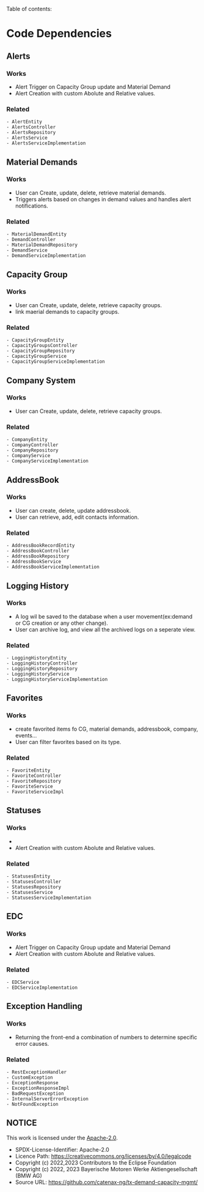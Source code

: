 Table of contents:

# Code Dependencies
## Alerts
### Works
- Alert Trigger on Capacity Group update and Material Demand
- Alert Creation with custom Abolute and Relative values.

### Related 
    - AlertEntity
    - AlertsController
    - AlertsRepository
    - AlertsService
    - AlertsServiceImplementation


## Material Demands
### Works
- User can Create, update, delete, retrieve material demands.
- Triggers alerts based on changes in demand values and handles alert notifications.

### Related 
    - MaterialDemandEntity
    - DemandController
    - MaterialDemandRepository
    - DemandService
    - DemandServiceImplementation


## Capacity Group
### Works
- User can Create, update, delete, retrieve capacity groups.
- link maerial demands to capacity groups.

### Related 
    - CapacityGroupEntity
    - CapacityGroupsController
    - CapacityGroupRepository
    - CapacityGroupService
    - CapacityGroupServiceImplementation

## Company System
### Works
- User can Create, update, delete, retrieve capacity groups.

### Related 
    - CompanyEntity
    - CompanyController
    - CompanyRepository
    - CompanyService
    - CompanyServiceImplementation

## AddressBook
### Works
- User can create, delete, update addressbook.
- User can retrieve, add, edit contacts information.

### Related 
    - AddressBookRecordEntity
    - AddressBookController
    - AddressBookRepository
    - AddressBookService
    - AddressBookServiceImplementation


## Logging History
### Works
- A log wil be saved to the database when a user movement(ex:demand or CG creation or any other change).
- User can archive log, and view all the archived logs on a seperate view.

### Related 
    - LoggingHistoryEntity
    - LoggingHistoryController
    - LoggingHistoryRepository
    - LoggingHistoryService
    - LoggingHistoryServiceImplementation

## Favorites
### Works
- create favorited items fo CG, material demands, addressbook, company, events...
- User can filter favorites based on its type.

### Related 
    - FavoriteEntity
    - FavoriteController
    - FavoriteRepository
    - FavoriteService
    - FavoriteServiceImpl

## Statuses
### Works
- 
- Alert Creation with custom Abolute and Relative values.

### Related 
    - StatusesEntity
    - StatusesController
    - StatusesRepository
    - StatusesService
    - StatusesServiceImplementation    


## EDC
### Works
- Alert Trigger on Capacity Group update and Material Demand
- Alert Creation with custom Abolute and Relative values.

### Related 
    - EDCService
    - EDCServiceImplementation    
    
## Exception Handling
### Works
- Returning the front-end a combination of numbers to determine specific error causes.

### Related 
    - RestExceptionHandler
    - CustomException
    - ExceptionResponse
    - ExceptionResponseImpl
    - BadRequestException
    - InternalServerErrorException
    - NotFoundException



## NOTICE

This work is licensed under the [Apache-2.0](https://www.apache.org/licenses/LICENSE-2.0).

- SPDX-License-Identifier: Apache-2.0
- Licence Path: https://creativecommons.org/licenses/by/4.0/legalcode
- Copyright (c) 2022,2023 Contributors to the Eclipse Foundation
- Copyright (c) 2022, 2023 Bayerische Motoren Werke Aktiengesellschaft (BMW AG)
- Source URL: https://github.com/catenax-ng/tx-demand-capacity-mgmt/
